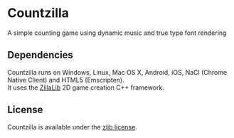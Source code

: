 Countzilla
==========

A simple counting game using dynamic music and true type font rendering

## Dependencies

Countzilla runs on Windows, Linux, Mac OS X, Android, iOS, NaCl (Chrome Native Client) and HTML5 (Emscripten).  
It uses the [ZillaLib](https://github.com/schellingb/ZillaLib) 2D game creation C++ framework.

## License

Countzilla is available under the [zlib license](http://www.gzip.org/zlib/zlib_license.html).